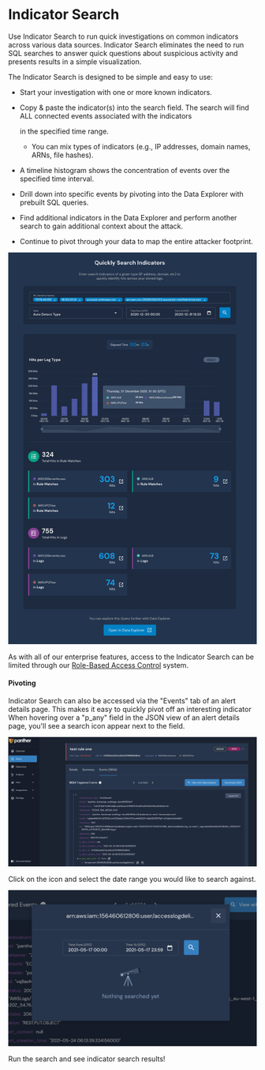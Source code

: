 # Indicator Search

Use Indicator Search to run quick investigations on common indicators across various data sources. Indicator Search eliminates the need to run SQL searches to answer quick questions about suspicious activity and presents results in a simple visualization.

The Indicator Search is designed to be simple and easy to use:

* Start your investigation with one or more known indicators.
* Copy & paste the indicator\(s\) into the search field. The search will find ALL connected events associated with the indicators

  in the specified time range.

  * You can mix types of indicators \(e.g., IP addresses, domain names, ARNs, file hashes\).

* A timeline histogram shows the concentration of events over the specified time interval.
* Drill down into specific events by pivoting into the Data Explorer with prebuilt SQL queries.
* Find additional indicators in the Data Explorer and perform another search to gain additional context about the attack.
* Continue to pivot through your data to map the entire attacker footprint.

![Indicator Search](../.gitbook/assets/indicator-search%20%285%29%20%285%29%20%287%29%20%286%29%20%287%29.png)

As with all of our enterprise features, access to the Indicator Search can be limited through our [Role-Based Access Control](../system-configuration/rbac.md) system.

#### Pivoting

Indicator Search can also be accessed via the "Events" tab of an alert details page. This makes it easy to quickly pivot off an interesting indicator When hovering over a "p\_any" field in the JSON view of an alert details page, you'll see a search icon appear next to the field. 

![](../.gitbook/assets/image%20%2811%29.png)

Click on the icon and select the date range you would like to search against. 

![](../.gitbook/assets/image%20%2810%29.png)

Run the search and see indicator search results!

